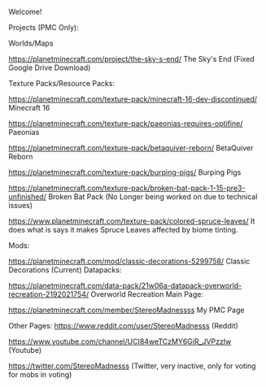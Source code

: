 Welcome!

Projects (PMC Only):

Worlds/Maps

https://planetminecraft.com/project/the-sky-s-end/ The Sky's End (Fixed Google Drive Download)

Texture Packs/Resource Packs:

https://planetminecraft.com/texture-pack/minecraft-16-dev-discontinued/ Minecraft 16

https://planetminecraft.com/texture-pack/paeonias-requires-optifine/ Paeonias

https://planetminecraft.com/texture-pack/betaquiver-reborn/ BetaQuiver Reborn

https://planetminecraft.com/texture-pack/burping-pigs/ Burping Pigs

https://planetminecraft.com/texture-pack/broken-bat-pack-1-15-pre3-unfinished/ Broken Bat Pack (No Longer being worked on due to technical issues)

https://www.planetminecraft.com/texture-pack/colored-spruce-leaves/ It does what is says it makes Spruce Leaves affected by biome tinting.

Mods:

https://planetminecraft.com/mod/classic-decorations-5299758/ Classic Decorations (Current)
Datapacks:

https://planetminecraft.com/data-pack/21w06a-datapack-overworld-recreation-2192021754/ Overworld Recreation
Main Page:

https://planetminecraft.com/member/StereoMadnessss My PMC Page

Other Pages:
https://www.reddit.com/user/StereoMadnesss (Reddit)

https://www.youtube.com/channel/UCI84weTCzMY6GiR_JVPzzIw (Youtube)

https://twitter.com/StereoMadnesss (Twitter, very inactive, only for voting for mobs in voting)